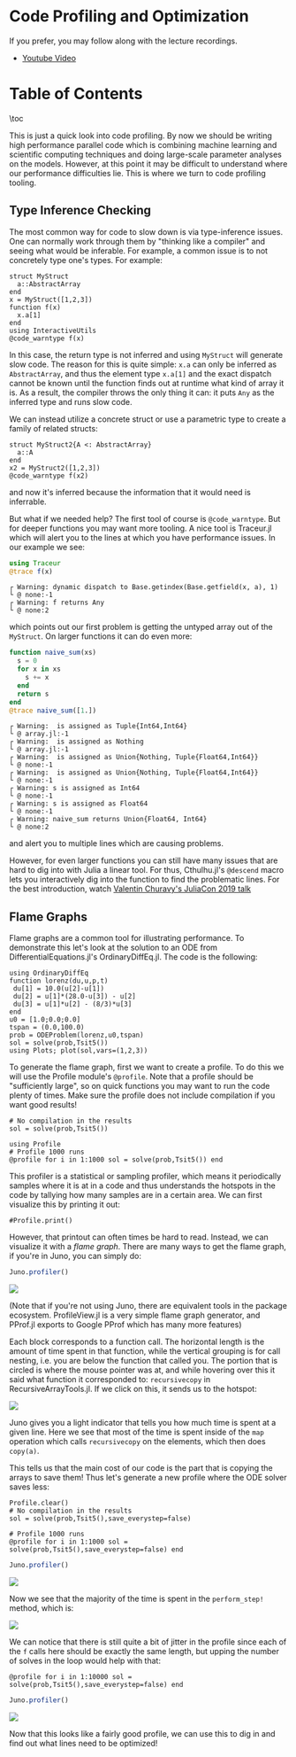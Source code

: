 # Code Profiling and Optimization

If you prefer, you may follow along with the lecture recordings.

- [Youtube Video](https://youtu.be/h-xVBD2Pk9o)

# Table of Contents

\toc

This is just a quick look into code profiling. By now we should be writing
high performance parallel code which is combining machine learning and
scientific computing techniques and doing large-scale parameter analyses on
the models. However, at this point it may be difficult to understand where
our performance difficulties lie. This is where we turn to code profiling tooling.

## Type Inference Checking

The most common way for code to slow down is via type-inference issues. One
can normally work through them by "thinking like a compiler" and seeing what
would be inferable. For example, a common issue is to not concretely type one's
types. For example:

```!
struct MyStruct
  a::AbstractArray
end
x = MyStruct([1,2,3])
function f(x)
  x.a[1]
end
using InteractiveUtils
@code_warntype f(x)
```

In this case, the return type is not inferred and using `MyStruct` will generate
slow code. The reason for this is quite simple: `x.a` can only be inferred as
`AbstractArray`, and thus the element type `x.a[1]` and the exact dispatch
cannot be known until the function finds out at runtime what kind of array it is.
As a result, the compiler throws the only thing it can: it puts `Any` as the
inferred type and runs slow code.

We can instead utilize a concrete struct or use a parametric type to create a
family of related structs:

```!
struct MyStruct2{A <: AbstractArray}
  a::A
end
x2 = MyStruct2([1,2,3])
@code_warntype f(x2)
```

and now it's inferred because the information that it would need is inferrable.

But what if we needed help? The first tool of course is `@code_warntype`. But
for deeper functions you may want more tooling. A nice tool is Traceur.jl which
will alert you to the lines at which you have performance issues. In our example
we see:

```julia
using Traceur
@trace f(x)
```

```
┌ Warning: dynamic dispatch to Base.getindex(Base.getfield(x, a), 1)
└ @ none:-1
┌ Warning: f returns Any
└ @ none:2
```

which points out our first problem is getting the untyped array out of the
`MyStruct`. On larger functions it can do even more:

```julia
function naive_sum(xs)
  s = 0
  for x in xs
    s += x
  end
  return s
end
@trace naive_sum([1.])
```

```
┌ Warning:  is assigned as Tuple{Int64,Int64}
└ @ array.jl:-1
┌ Warning:  is assigned as Nothing
└ @ array.jl:-1
┌ Warning:  is assigned as Union{Nothing, Tuple{Float64,Int64}}
└ @ none:-1
┌ Warning:  is assigned as Union{Nothing, Tuple{Float64,Int64}}
└ @ none:-1
┌ Warning: s is assigned as Int64
└ @ none:-1
┌ Warning: s is assigned as Float64
└ @ none:-1
┌ Warning: naive_sum returns Union{Float64, Int64}
└ @ none:2
```

and alert you to multiple lines which are causing problems.

However, for even larger functions you can still have many issues that are hard
to dig into with Julia a linear tool. For thus, Cthulhu.jl's `@descend` macro
lets you interactively dig into the function to find the problematic lines.
For the best introduction, watch
[Valentin Churavy's JuliaCon 2019 talk](https://www.youtube.com/watch?v=qf9oA09wxXY)

## Flame Graphs

Flame graphs are a common tool for illustrating performance. To demonstrate this
let's look at the solution to an ODE from DifferentialEquations.jl's
OrdinaryDiffEq.jl. The code is the following:

```!
using OrdinaryDiffEq
function lorenz(du,u,p,t)
 du[1] = 10.0(u[2]-u[1])
 du[2] = u[1]*(28.0-u[3]) - u[2]
 du[3] = u[1]*u[2] - (8/3)*u[3]
end
u0 = [1.0;0.0;0.0]
tspan = (0.0,100.0)
prob = ODEProblem(lorenz,u0,tspan)
sol = solve(prob,Tsit5())
using Plots; plot(sol,vars=(1,2,3))
```

To generate the flame graph, first we want to create a profile. To do this
we will use the Profile module's `@profile`. Note that a profile should be
"sufficiently large", so on quick functions you may want to run the code
plenty of times. Make sure the profile does not include compilation if you
want good results!

```!
# No compilation in the results
sol = solve(prob,Tsit5())

using Profile
# Profile 1000 runs
@profile for i in 1:1000 sol = solve(prob,Tsit5()) end
```

This profiler is a statistical or sampling profiler, which means it periodically
samples where it is at in a code and thus understands the hotspots in the code
by tallying how many samples are in a certain area. We can first visualize this
by printing it out:

```!
#Profile.print()
```

However, that printout can often times be hard to read. Instead, we can visualize
it with a *flame graph*. There are many ways to get the flame graph, if you're
in Juno, you can simply do:

```julia
Juno.profiler()
```

![](https://user-images.githubusercontent.com/1814174/69931716-45633180-1496-11ea-888e-e7bcde939083.PNG)

(Note that if you're not using Juno, there are equivalent tools in the package
ecosystem. ProfileView.jl is a very simple flame graph generator, and PProf.jl
exports to Google PProf which has many more features)

Each block corresponds to a function call. The horizontal length is the amount
of time spent in that function, while the vertical grouping is for call nesting,
i.e. you are below the function that called you. The portion that is circled is
where the mouse pointer was at, and while hovering over this it said what
function it corresponded to: `recursivecopy` in RecursiveArrayTools.jl. If we
click on this, it sends us to the hotspot:

![](https://user-images.githubusercontent.com/1814174/69931830-ad197c80-1496-11ea-80bd-4c0f134d120f.PNG)

Juno gives you a light indicator that tells you how much time is spent at a
given line. Here we see that most of the time is spent inside of the `map`
operation which calls `recursivecopy` on the elements, which then does `copy(a)`.

This tells us that the main cost of our code is the part that is copying the
arrays to save them! Thus let's generate a new profile where the ODE solver
saves less:

```!
Profile.clear()
# No compilation in the results
sol = solve(prob,Tsit5(),save_everystep=false)

# Profile 1000 runs
@profile for i in 1:1000 sol = solve(prob,Tsit5(),save_everystep=false) end
```

```julia
Juno.profiler()
```

![](https://user-images.githubusercontent.com/1814174/69931923-08e40580-1497-11ea-9583-2d76af8316e4.PNG)

Now we see that the majority of the time is spent in the `perform_step!` method,
which is:

![](https://user-images.githubusercontent.com/1814174/69931943-2add8800-1497-11ea-94f8-b244dcac12f4.PNG)

We can notice that there is still quite a bit of jitter in the profile since
each of the `f` calls here should be exactly the same length, but upping the
number of solves in the loop would help with that:

```!
@profile for i in 1:10000 sol = solve(prob,Tsit5(),save_everystep=false) end
```

```julia
Juno.profiler()
```

![](https://user-images.githubusercontent.com/1814174/69932011-755f0480-1497-11ea-8839-ecc8f5d7c9fc.PNG)

Now that this looks like a fairly good profile, we can use this to dig in and
find out what lines need to be optimized!
